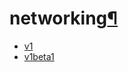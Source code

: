 <div class="section" id="networking">
<h1>networking<a class="headerlink" href="#networking" title="Permalink to this headline">¶</a></h1>
<div class="toctree-wrapper compound">
<ul>
<li class="toctree-l1"><a class="reference internal" href="v1/">v1</a></li>
<li class="toctree-l1"><a class="reference internal" href="v1beta1/">v1beta1</a></li>
</ul>
</div>
</div>
